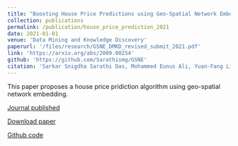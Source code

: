 ```yaml
---
title: "Boosting House Price Predictions using Geo-Spatial Network Embedding  (2021)"
collection: publications
permalink: /publication/house_price_prediction_2021
date: 2021-01-01
venue: 'Data Mining and Knowledge Discovery'
paperurl: '/files/research/GSNE_DMKD_revised_submit_2021.pdf'
link: 'https://arxiv.org/abs/2009.00254'
github: 'https://github.com/Sarathismg/GSNE'
citation: 'Sarkar Snigdha Sarathi Das, Mohammed Eunus Ali, Yuan-Fang Li, <b>Yong-Bin Kang</b>, Timos Sellis, Boosting House Price Predictions using Geo-Spatial Network Embedding, Data Mining and Knowledge Discovery (in press), 2021'
---
```


This paper proposes a house price pridiction algorithm using geo-spatial network embedding.


[Journal published](https://arxiv.org/abs/2009.00254)

[Download paper](/files/research/GSNE_DMKD_revised_submit_2021.pdf)

[Github code](https://github.com/Sarathismg/GSNE)